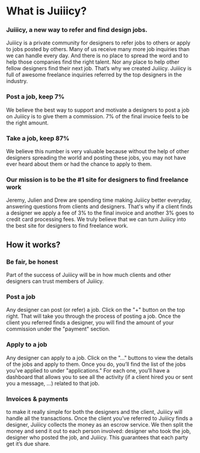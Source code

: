 # What is Juiiicy?

### Juiiicy, a new way to refer and find design jobs.
Juiiicy is a private community for designers to refer jobs to others or apply to jobs posted by others. Many of us receive many more job inquiries than we can handle every day. And there is no place to spread the word and to help those companies find the right talent. Nor any place to help other fellow designers find their next job. That’s why we created Juiiicy. Juiiicy is full of awesome freelance inquiries referred by the top designers in the industry.

### Post a job, keep 7%
We believe the best way to support and motivate a designers to post a job on Juiiicy is to give them a commission. 7% of the final invoice feels to be the right amount.

### Take a job, keep 87%
We believe this number is very valuable because without the help of other designers spreading the world and posting these jobs, you may not have ever heard about them or had the chance to apply to them.

### Our mission is to be the #1 site for designers to find freelance work
Jeremy, Julien and Drew are spending time making Juiiicy better everyday, answering questions from clients and designers. That's why if a client finds a designer we apply a fee of 3% to the final invoice and another 3% goes to credit card processing fees. We truly believe that we can turn Juiiicy into the best site for designers to find freelance work. 


## How it works? 

### Be fair, be honest
Part of the success of Juiiicy will be in how much clients and other designers can trust members of Juiiicy. 

### Post a job
Any designer can post (or refer) a job. Click on the "+" button on the top right. That will take you through the process of posting a job. Once the client you referred finds a designer, you will find the amount of your commission under the "payment" section. 

### Apply to a job
Any designer can apply to a job. Click on the "..." buttons to view the details of the jobs and apply to them. Once you do, you’ll find the list of the jobs you’ve applied to under "applications." For each one, you’ll have a dashboard that allows you to see all the activity (if a client hired you or sent you a message, ...) related to that job.

### Invoices & payments 
to make it really simple for both the designers and the client, Juiiicy will handle all the transactions. Once the client you’ve referred to Juiiicy finds a designer, Juiiicy collects the money as an escrow service. We then split the money and send it out to each person involved: designer who took the job, designer who posted the job, and Juiiicy. This guarantees that each party get it’s due share.
